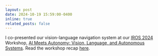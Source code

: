 ```yaml
---
layout: post
date: 2024-10-19 15:59:00-0400
inline: true
related_posts: false
---
```


I co-presented our vision-language navigation system at our [IROS 2024](https://iros2024-abudhabi.org/) Workshop, [AI Meets Autonomy: Vision, Language, and Autonomous Systems](https://www.ai-meets-autonomy.com/iros-workshop). Read the workshop recap [here](https://www.linkedin.com/feed/update/urn:li:activity:7255583917078888451/).